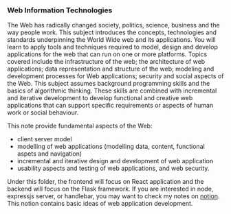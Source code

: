### Web Information Technologies

The Web has radically changed society, politics, science, business and the way people work. This subject introduces the concepts, technologies and standards underpinning the World Wide web and its applications. You will learn to apply tools and techniques required to model, design and develop applications for the web that can run on one or more platforms. Topics covered include the infrastructure of the web; the architecture of web applications; data representation and structure of the web; modeling and development processes for Web applications; security and social aspects of the Web. This subject assumes background programming skills and the basics of algorithmic thinking. These skills are combined with incremental and iterative development to develop functional and creative web applications that can support specific requirements or aspects of human work or social behaviour.

This note provide fundamental aspects of the Web: 
- client server model
- modelling of web applications (modelling data, content, functional aspets and navigation)
- incremental and iterative design and development of web application
- usability aspects and testing of web applications, and web security.

Under this folder, the frontend will focus on React application and the backend will focus on the Flask framework. If you are interested in node, expressjs server, or handlebar, you may want to check my notes on [notion](https://www.notion.so/huangsunchuangyu/Revision-Notes-1c28fa0266754024800b9f661eb2cc4b). This notion contains basic ideas of web application development.